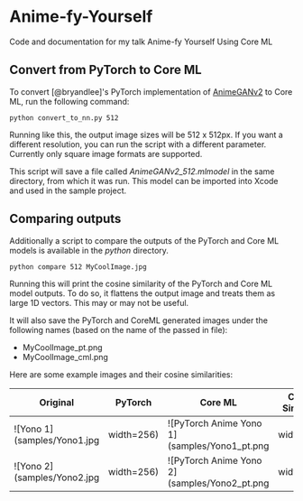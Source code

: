 # Anime-fy-Yourself
Code and documentation for my talk Anime-fy Yourself Using Core ML

## Convert from PyTorch to Core ML
To convert [@bryandlee]'s PyTorch implementation of [AnimeGANv2](https://github.com/bryandlee/animegan2-pytorch) to Core ML, run the following command:

```
python convert_to_nn.py 512
```

Running like this, the output image sizes will be 512 x 512px. If you want a different resolution, you can run the script with a different parameter. Currently only square image formats are supported.

This script will save a file called _AnimeGANv2_512.mlmodel_ in the same directory, from which it was run. This model can be imported into Xcode and used in the sample project.

## Comparing outputs

Additionally a script to compare the outputs of the PyTorch and Core ML models is available in the _python_ directory.

```
python compare 512 MyCoolImage.jpg
```

Running this will print the cosine similarity of the PyTorch and Core ML model outputs. To do so, it flattens the output image and treats them as large 1D vectors. This may or may not be useful.

It will also save the PyTorch and CoreML generated images under the following names (based on the name of the passed in file):

- MyCoolImage_pt.png
- MyCoolImage_cml.png

Here are some example images and their cosine similarities:

Original | PyTorch | Core ML | Cosine Similarity
-------- | ------- | ------- | -----------------
![Yono 1](samples/Yono1.jpg|width=256) | ![PyTorch Anime Yono 1](samples/Yono1_pt.png|width=256) | ![Core ML Anime Yono 1](samples/Yono1_cml.png|width=256) | 91.04% 
![Yono 2](samples/Yono2.jpg|width=256) | ![PyTorch Anime Yono 2](samples/Yono2_pt.png|width=256) | ![Core ML Anime Yono 2](samples/Yono2_cml.png|width=256) | 80.48%
